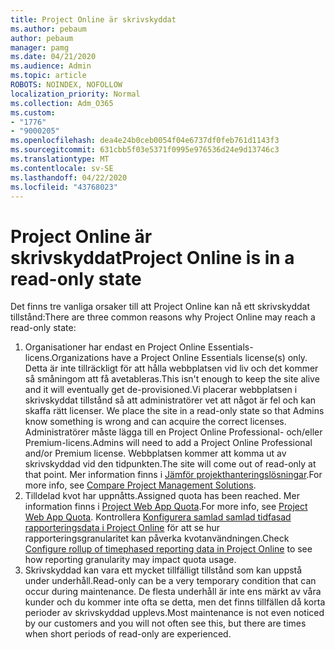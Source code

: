 ```yaml
---
title: Project Online är skrivskyddat
ms.author: pebaum
author: pebaum
manager: pamg
ms.date: 04/21/2020
ms.audience: Admin
ms.topic: article
ROBOTS: NOINDEX, NOFOLLOW
localization_priority: Normal
ms.collection: Adm_O365
ms.custom:
- "1776"
- "9000205"
ms.openlocfilehash: dea4e24b0ceb0054f04e6737df0feb761d1143f3
ms.sourcegitcommit: 631cbb5f03e5371f0995e976536d24e9d13746c3
ms.translationtype: MT
ms.contentlocale: sv-SE
ms.lasthandoff: 04/22/2020
ms.locfileid: "43768023"
---
```

# <a name="project-online-is-in-a-read-only-state"></a><span data-ttu-id="dbda8-102">Project Online är skrivskyddat</span><span class="sxs-lookup"><span data-stu-id="dbda8-102">Project Online is in a read-only state</span></span>

<span data-ttu-id="dbda8-103">Det finns tre vanliga orsaker till att Project Online kan nå ett skrivskyddat tillstånd:</span><span class="sxs-lookup"><span data-stu-id="dbda8-103">There are three common reasons why Project Online may reach a read-only state:</span></span>

1. <span data-ttu-id="dbda8-104">Organisationer har endast en Project Online Essentials-licens.</span><span class="sxs-lookup"><span data-stu-id="dbda8-104">Organizations have a Project Online Essentials license(s) only.</span></span> <span data-ttu-id="dbda8-105">Detta är inte tillräckligt för att hålla webbplatsen vid liv och det kommer så småningom att få avetableras.</span><span class="sxs-lookup"><span data-stu-id="dbda8-105">This isn't enough to keep the site alive and it will eventually get de-provisioned.</span></span><span data-ttu-id="dbda8-106">Vi placerar webbplatsen i skrivskyddat tillstånd så att administratörer vet att något är fel och kan skaffa rätt licenser.</span><span class="sxs-lookup"><span data-stu-id="dbda8-106"> We place the site in a read-only state so that Admins know something is wrong and can acquire the correct licenses.</span></span> <span data-ttu-id="dbda8-107">Administratörer måste lägga till en Project Online Professional- och/eller Premium-licens.</span><span class="sxs-lookup"><span data-stu-id="dbda8-107">Admins will need to add a Project Online Professional and/or Premium license.</span></span> <span data-ttu-id="dbda8-108">Webbplatsen kommer att komma ut av skrivskyddad vid den tidpunkten.</span><span class="sxs-lookup"><span data-stu-id="dbda8-108">The site will come out of read-only at that point.</span></span> <span data-ttu-id="dbda8-109">Mer information finns i [Jämför projekthanteringslösningar](https://products.office.com/project/compare-microsoft-project-management-software?tab=1).</span><span class="sxs-lookup"><span data-stu-id="dbda8-109">For more info, see [Compare Project Management Solutions](https://products.office.com/project/compare-microsoft-project-management-software?tab=1).</span></span>
2. <span data-ttu-id="dbda8-110">Tilldelad kvot har uppnåtts.</span><span class="sxs-lookup"><span data-stu-id="dbda8-110">Assigned quota has been reached.</span></span> <span data-ttu-id="dbda8-111">Mer information finns i [Project Web App Quota](https://docs.microsoft.com/projectonline/tune-project-online-performance#project-web-app-quota).</span><span class="sxs-lookup"><span data-stu-id="dbda8-111">For more info, see [Project Web App Quota](https://docs.microsoft.com/projectonline/tune-project-online-performance#project-web-app-quota).</span></span> <span data-ttu-id="dbda8-112">Kontrollera [Konfigurera samlad samlad tidfasad rapporteringsdata i Project Online](https://docs.microsoft.com/ProjectOnline/configure-rollup-of-timephased-reporting-data-in-project-online) för att se hur rapporteringsgranularitet kan påverka kvotanvändningen.</span><span class="sxs-lookup"><span data-stu-id="dbda8-112">Check [Configure rollup of timephased reporting data in Project Online](https://docs.microsoft.com/ProjectOnline/configure-rollup-of-timephased-reporting-data-in-project-online) to see how reporting granularity may impact quota usage.</span></span>
3. <span data-ttu-id="dbda8-113">Skrivskyddad kan vara ett mycket tillfälligt tillstånd som kan uppstå under underhåll.</span><span class="sxs-lookup"><span data-stu-id="dbda8-113">Read-only can be a very temporary condition that can occur during maintenance.</span></span> <span data-ttu-id="dbda8-114">De flesta underhåll är inte ens märkt av våra kunder och du kommer inte ofta se detta, men det finns tillfällen då korta perioder av skrivskyddad upplevs.</span><span class="sxs-lookup"><span data-stu-id="dbda8-114">Most maintenance is not even noticed by our customers and you will not often see this, but there are times when short periods of read-only are experienced.</span></span>
